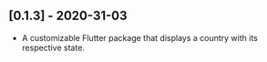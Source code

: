 ## [0.1.3] - 2020-31-03

* A customizable Flutter package that displays a country with its respective state.
